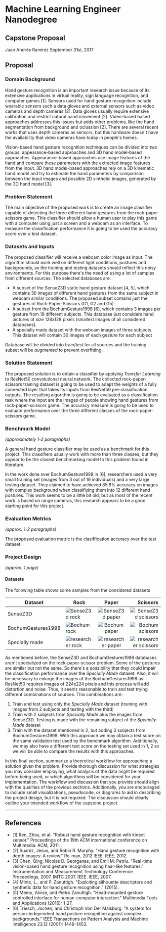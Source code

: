 # Machine Learning Engineer Nanodegree
## Capstone Proposal
Juan Andrés Ramírez
September 31st, 2017

## Proposal

### Domain Background

Hand gesture recognition is an important research issue because of its extensive applications in virtual reality, sign language recognition, and computer games [1]. Sensors used for hand gesture recognition include wearable sensors such a data gloves and external sensors such as video cameras and depth cameras [2]. Data gloves usually require extensive calibration and restrict natural hand movement [2]. Video-based based approaches addresses this issues but adds other problems, like the hand segmentation from background and oclussion [2]. There are several recent works that uses depth cameras as sensors, but this hardware doesn't have the availability that video cameras have today in people's homes.

Vision-based hand gesture recognition techniques can be divided into two groups: appearance-based approaches and 3D hand model-based approaches. Appearance-based approaches use image features of the hand and compare these parameters with the extracted image features from the input. 3D hand model-based approaches rely on a 3D kinematic hand model and try to estimate the hand parameters by comparison between the input images and
possible 2D sinthetic images, generated by the 3D hand model [3].


### Problem Statement

The main objective of the proposed work is to create an image classifier capable of detecting the three different hand gestures from the rock-paper-scissors game. This classifier should allow a human user to play this game with a computer using just a screen and a webcam as an interface. To measure the classification performance it is going to be used the accuracy score over a test dataset.

### Datasets and Inputs

The proposed classifier will receive a webcam color image as input. The algorithm should work well on different light conditions, postures and backgrounds, so the training and testing datasets should reflect this noisy environments. For this purpose there's the need of using a lot of samples from different sources. The selected databases are:
* A subset of the SenseZ3D static hand gesture dataset [4, 5], which contains 30 images of different hand gestures from the same subject in webcam similar conditions. The proposed subset contains just the gestures of Rock-Paper-Scissors (G1, G2 and G5)
* A subset from the BochumGesture1998 [6], which contains 3 images per gesture from 19 different subjects. This database just considers hand pictures of size 128x128 pixels (smallest images of all considered databases).
* A specially made dataset with the webcam images of three subjects. This dataset will contain 30 images of each gesture for each subject

Database will be divided into train/test for all sources and the training subset will be *augmented* to prevent overfitting.

### Solution Statement

The proposed solution is to obtain a classifier by applying *Transfer Learning* to ResNet50 convolutional neural network. The collected rock-paper-scissors training dataset is going to be used to adapt the weights of a fully connected layer that takes its inputs from ResNet50 pre-classification outputs. The resulting algorithm is going to be evaluated as a classification task where the input are the images of people showing hand gestures from rock-paper-scissors game. The accuracy measure is going to be used to evaluate performance over the three different classes of the rock-paper-scissors game.

### Benchmark Model
_(approximately 1-2 paragraphs)_

A general hand gesture classifier may be used as a benchmark for this project. This classifiers usually work with more than three classes, but they appear to be the closest benchmarking model to this problem found in literature.

In the work done over BochumGesture1998 in [6], researchers used a very small training set (images from 3 out of 19 individuals) and a very large testing dataset. They claimed to have achieved 85.8% accuracy on images with complex background when classifiying them into 12 different hand postures. This work seems to be a little bit old, but as most of the recent work is based on range cameras, this research appears to be a good starting point for this project.

### Evaluation Metrics
_(approx. 1-2 paragraphs)_

The proposed evaluation metric is the clasiffication accuracy over the test dataset.

### Project Design
_(approx. 1 page)_

#### Datasets

The following table shows some samples from the considered datasets

|Dataset| Rock        | Paper           | Scissors  |
|----------| ------------- |:-------------:| -----:|
|SenseZ3D|![SenseZ3d rock](https://s3-us-west-2.amazonaws.com/mtcapps/mlcapstone/images/rock.png)|![SenseZ3d paper](https://s3-us-west-2.amazonaws.com/mtcapps/mlcapstone/images/paper.png)|![SenseZ3d scissors](https://s3-us-west-2.amazonaws.com/mtcapps/mlcapstone/images/scissors.png)
|BochumGestures1998|![Bochum rock](https://s3-us-west-2.amazonaws.com/mtcapps/mlcapstone/images/carstenk01c00R.png)|![Bochum paper](https://s3-us-west-2.amazonaws.com/mtcapps/mlcapstone/images/carstenk03c00R.png)|![Bochum scissors](https://s3-us-west-2.amazonaws.com/mtcapps/mlcapstone/images/rashidm11c00R.png)|
|Specially made| ![researcher rock](https://s3-us-west-2.amazonaws.com/mtcapps/mlcapstone/images/WIN_20170914_16_43_28_Pro.jpg)      | ![researcher paper](https://s3-us-west-2.amazonaws.com/mtcapps/mlcapstone/images/WIN_20170914_16_43_43_Pro.jpg) | ![researcher scissors](https://s3-us-west-2.amazonaws.com/mtcapps/mlcapstone/images/WIN_20170914_16_43_38_Pro.jpg) |

As mentioned before, the SenseZ3D and BochumGestures1998 databases aren't specialized on the rock-paper-scissor problem. Some of the gestures are similar but not the same. So there's a possibility that they could impair the classification performance over the *Specially Made* dataset. Also, it will be necessary to enlarge the images of the BochumGestures1998 as ResNet50 requires images of 224x224 pixels and this process will add distortion and noise. Thus, it seems reasonable to train and test trying different combinations of sources. This combinations are:
1. Train and test using only the *Specially Made* dataset (training with images from 2 subjects and testing with the third)
2. Train with 2 subjects from *Specially Made* plus the images from SenseZ3D. Testing is made with the remaining subject of the *Specially Made* dataset
3. Train with the dataset mentioned in 2, but adding 3 subjects from BochumGestures1998. With this approach we may obtain a test score on the same validation test used by the benchmark algorithm. Additionally, we may also have a different test score on the testing set used in 1, 2 so we will be able to compare the results with this approaches.




In this final section, summarize a theoretical workflow for approaching a solution given the problem. Provide thorough discussion for what strategies you may consider employing, what analysis of the data might be required before being used, or which algorithms will be considered for your implementation. The workflow and discussion that you provide should align with the qualities of the previous sections. Additionally, you are encouraged to include small visualizations, pseudocode, or diagrams to aid in describing the project design, but it is not required. The discussion should clearly outline your intended workflow of the capstone project.

-----------

## References
* [1] Ren, Zhou, et al. "Robust hand gesture recognition with kinect sensor." Proceedings of the 19th ACM international conference on Multimedia. ACM, 2011.
* [2] Suarez, Jesus, and Robin R. Murphy. "Hand gesture recognition with depth images: A review." Ro-man, 2012 IEEE. IEEE, 2012.
* [3] Chen, Qing, Nicolas D. Georganas, and Emil M. Petriu. "Real-time vision-based hand gesture recognition using haar-like features." Instrumentation and Measurement Technology Conference Proceedings, 2007. IMTC 2007. IEEE. IEEE, 2007.
* [4] Minto, L., and P. Zanuttigh. "Exploiting silhouette descriptors and synthetic data for hand gesture recognition." (2015).
* [5] Memo, Alvise, and Pietro Zanuttigh. "Head-mounted gesture controlled interface for human-computer interaction." Multimedia Tools and Applications (2016): 1-27.
* [6] Triesch, Jochen, and Christoph Von Der Malsburg. "A system for person-independent hand posture recognition against complex backgrounds." IEEE Transactions on Pattern Analysis and Machine Intelligence 23.12 (2001): 1449-1453.